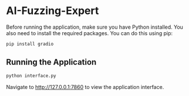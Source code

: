 # AI-Fuzzing-Expert

Before running the application, make sure you have Python installed. You also need to install the required packages. You can do this using pip:

```bash
pip install gradio
```
## Running the Application

```bash
python interface.py
```
Navigate to http://127.0.0.1:7860 to view the application interface.

